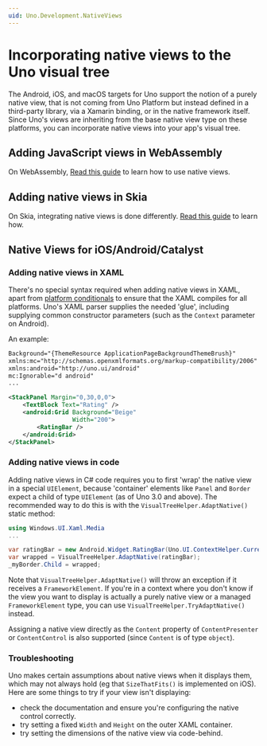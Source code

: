 ```yaml
---
uid: Uno.Development.NativeViews
---
```


# Incorporating native views to the Uno visual tree

The Android, iOS, and macOS targets for Uno support the notion of a purely native view, that is not coming from Uno Platform but instead defined in a third-party library, via a Xamarin binding, or in the native framework itself. Since Uno's views are inheriting from the base native view type on these platforms, you can incorporate native views into your app's visual tree.

## Adding JavaScript views in WebAssembly

On WebAssembly, [Read this guide](xref:Uno.Interop.WasmJavaScript1) to learn how to use native views.

## Adding native views in Skia

On Skia, integrating native views is done differently. [Read this guide](xref:Uno.Skia.Embedding.Native) to learn how.

## Native Views for iOS/Android/Catalyst

### Adding native views in XAML

There's no special syntax required when adding native views in XAML, apart from [platform conditionals](platform-specific-xaml.md) to ensure that the XAML compiles for all platforms. Uno's XAML parser supplies the needed 'glue', including supplying common constructor parameters (such as the `Context` parameter on Android).

An example:

```xml
Background="{ThemeResource ApplicationPageBackgroundThemeBrush}"
xmlns:mc="http://schemas.openxmlformats.org/markup-compatibility/2006"
xmlns:android="http://uno.ui/android"
mc:Ignorable="d android"
...

<StackPanel Margin="0,30,0,0">
	<TextBlock Text="Rating" />
	<android:Grid Background="Beige"
				  Width="200">
		<RatingBar />
	</android:Grid>
</StackPanel>
```

### Adding native views in code

Adding native views in C# code requires you to first 'wrap' the native view in a special `UIElement`, because 'container' elements like `Panel` and `Border` expect a child of type `UIElement` (as of Uno 3.0 and above). The recommended way to do this is with the `VisualTreeHelper.AdaptNative()` static method:

```csharp
using Windows.UI.Xaml.Media
...

var ratingBar = new Android.Widget.RatingBar(Uno.UI.ContextHelper.Current);
var wrapped = VisualTreeHelper.AdaptNative(ratingBar);
_myBorder.Child = wrapped;
```

Note that `VisualTreeHelper.AdaptNative()` will throw an exception if it receives a `FrameworkElement`. If you're in a context where you don't know if the view you want to display is actually a purely native view or a managed `FrameworkElement` type, you can use `VisualTreeHelper.TryAdaptNative()` instead.

Assigning a native view directly as the `Content` property of `ContentPresenter` or `ContentControl` is also supported (since `Content` is of type `object`). 

### Troubleshooting

Uno makes certain assumptions about native views when it displays them, which may not always hold (eg that `SizeThatFits()` is implemented on iOS). Here are some things to try if your view isn't displaying:

 - check the documentation and ensure you're configuring the native control correctly.
 - try setting a fixed `Width` and `Height` on the outer XAML container.
 - try setting the dimensions of the native view via code-behind. 
